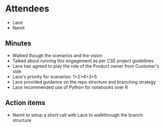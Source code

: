 # Attendees

* Lace
* Namit

## Minutes

* Walked though the scenarios and the vision
* Talked about running this engagement as per CSE project guidelines
* Lace has agreed to play the role of the Product owner from Customer's side
* Lace's priority for scenarios:
  1>2>4>3>5
* Lace provided guidance on the repo structure and branching strategy
* Lace recommended use of Python for notebooks over R

## Action items

* Namit to setup a short call with Lace to walkthrough the branch structure
